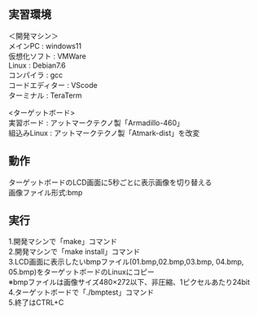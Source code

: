 ## 実習環境  
＜開発マシン＞  
メインPC : windows11  
仮想化ソフト : VMWare  
Linux : Debian7.6  
コンパイラ : gcc    
コードエディター : VScode  
ターミナル : TeraTerm
  
<ターゲットボード>  
実習ボード : アットマークテクノ製「Armadillo-460」   
組込みLinux : アットマークテクノ製「Atmark-dist」を改変

## 動作
ターゲットボードのLCD画面に5秒ごとに表示画像を切り替える  
画像ファイル形式:bmp

## 実行  
1.開発マシンで「make」コマンド  
2.開発マシンで「make install」コマンド  
3.LCD画面に表示したいbmpファイル(01.bmp,02.bmp,03.bmp, 04.bmp, 05.bmp)をターゲットボードのLinuxにコピー  
※bmpファイルは画像サイズ480×272以下、非圧縮、1ピクセルあたり24bit  
4.ターゲットボードで「./bmptest」コマンド  
5.終了はCTRL+C  
